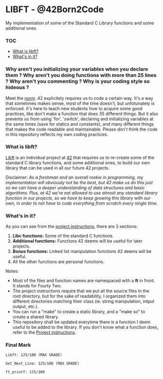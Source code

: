 # LIBFT - @42Born2Code
My implementation of some of the Standard C Library functions and some additional ones.

### TOC
* [What is libft?](#what-is-libft)
* [What's in it?](#whats-in-it)

### Why aren't you initializing your variables when you declare them ? Why aren't you doing functions with more than 25 lines ? Why aren't you commenting ? Why is your coding style so hideous ?

Meet the [norm][3].
42 explicitely requires us to code a certain way. It's a way that sometimes makes sense, most of the time doesn't, but unfotunately is enforced. It's here to teach new students how to acquire some good practices, like don't make a function that does 35 different things. But it also prevents us from using 'for', 'switch', declaring and initializing variables at the same times (save for statics and constants), and many different things that makes the code readable and maintainable.
Please don't think the code in this repository reflects my own coding practices.

### What is libft?
[Libft][1] is an individual project at [42][2] that requires us to re-create some of the standard C library functions, and some additional ones, to build our own library that can be used in all our future 42 projects.

Disclaimer: *As a freshman and an overall rookie in programming, my implementation will obviously not be the best, but 42 make us do this just so we can have a deeper understanding of data structures and basic algorithms. Plus, at 42 we're not allowed to use almost any standard library function in our projects, so we have to keep growing this library with our own, in order to not have to code everything from scratch every single time.*

### What's in it?

As you can see from the [project instructions][1], there are 3 sections:

1.  **Libc functions:** Some of the standard C functions.
2.  **Additional functions:** Functions 42 deems will be useful for later projects.
3.  **Bonus functions:** Linked list manipulation functions 42 deems will be useful.
4.  All the other functions are personal functions.

Notes:
- Most of the files and function names are namespaced with a **ft** in front. It stands for Fourty Two.
- The project instructions require that we put all the source files in the root directory, but for the sake of readability, I organized them into different directories matching their class (ie. string manipulation, intput output, etc.).
- You can run a "make" to create a static library, and a "make so" to create a shared library.
- This repository shall be updated everytime there is a function I deem useful to be added to the library. If you don't know what a function does, refer to the [Project instructions][1].

### Final Mark

`Libft: 125/100 (MAX GRADE)`

`Get_Next_Line: 125/100 (MAX GRADE)`

`ft_printf: 115/100`

[1]: https://github.com/jon-finkel/libft/blob/master/projects_instructions/libft.en.pdf "Libft PDF"
[2]: http://42.fr "42 Paris"
[3]: https://cdn.intra.42.fr/pdf/pdf/960/norme.en.pdf
